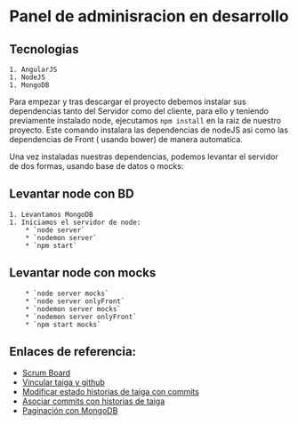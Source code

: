 Panel de adminisracion en desarrollo
=======================================

Tecnologias
-----------
	1. AngularJS
	1. NodeJS
	1. MongoDB
 
Para empezar y tras descargar el proyecto debemos instalar sus dependencias tanto del Servidor como del cliente, para ello y teniendo previamente instalado node, ejecutamos `npm install` en la raiz de nuestro proyecto. Este comando instalara las dependencias de nodeJS asi como las dependencias de Front ( usando bower) de manera automatica.


Una vez instaladas nuestras dependencias, podemos levantar el servidor de dos formas, usando base de datos o mocks:

Levantar node con  BD
---------------------
	1. Levantamos MongoDB
	1. Iniciamos el servidor de node:
		* `node server`
		* `nodemon server`
		* `npm start`

Levantar node con mocks
-----------------------
		* `node server mocks`
		* `node server onlyFront`
		* `nodemon server mocks`
		* `nodemon server onlyFront`
		* `npm start mocks`
   
Enlaces de referencia:
----------------------
  * [Scrum Board](https://tree.taiga.io/project/victorbusquetsboro-design)
  * [Vincular taiga y github](https://tree.taiga.io/support/integrations/github-integration)
  * [Modificar estado historias de taiga con commits](https://tree.taiga.io/support/integrations/changing-elements-status-via-commit-message/)
  * [Asociar commits con historias de taiga](https://tree.taiga.io/support/integrations/attach-commits-to-elements-via-commit-message/)
  * [Paginación con MongoDB](https://scalegrid.io/blog/fast-paging-with-mongodb)
